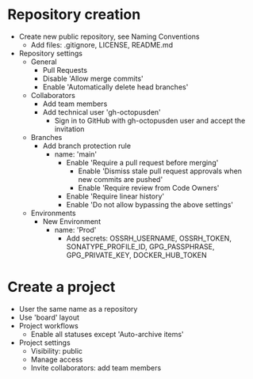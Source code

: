 # Repository creation

- Create new public repository, see Naming Conventions
  - Add files: .gitignore, LICENSE, README.md
- Repository settings
  - General
    - Pull Requests
    - Disable 'Allow merge commits'
    - Enable 'Automatically delete head branches'
  - Collaborators
    - Add team members
    - Add technical user 'gh-octopusden'
      - Sign in to GitHub with gh-octopusden user and accept the invitation
  - Branches
    - Add branch protection rule
      - name: 'main'
        - Enable 'Require a pull request before merging'
          - Enable 'Dismiss stale pull request approvals when new commits are pushed'
          - Enable 'Require review from Code Owners'
        - Enable 'Require linear history'
        - Enable 'Do not allow bypassing the above settings'
  - Environments
    - New Environment
      - name: 'Prod'
        - Add secrets: OSSRH_USERNAME, OSSRH_TOKEN, SONATYPE_PROFILE_ID, GPG_PASSPHRASE, GPG_PRIVATE_KEY, DOCKER_HUB_TOKEN

# Create a project

- User the same name as a repository
- Use 'board' layout
- Project workflows
  - Enable all statuses except 'Auto-archive items'
- Project settings
  - Visibility: public
  - Manage access
  - Invite collaborators: add team members
  
